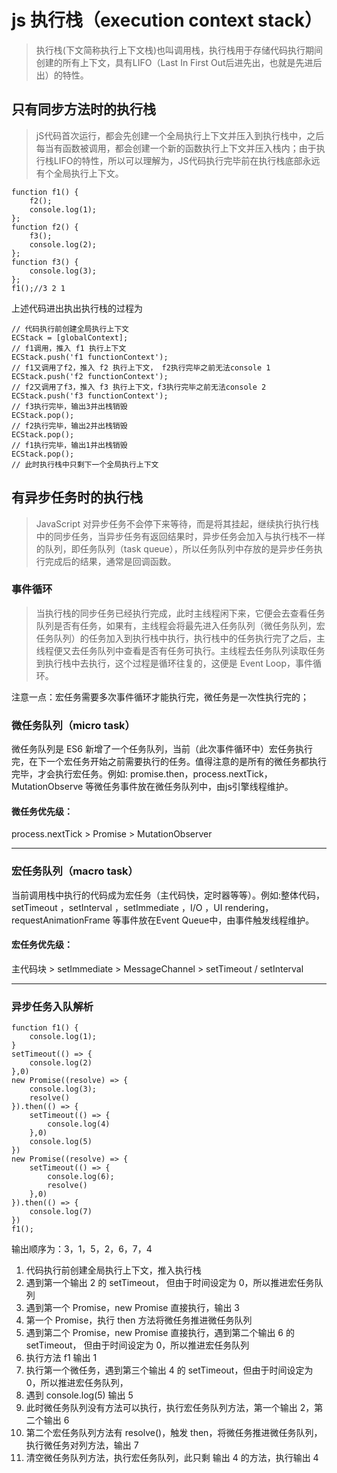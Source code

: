# js 执行栈（execution context stack）
> 执行栈(下文简称执行上下文栈)也叫调用栈，执行栈用于存储代码执行期间创建的所有上下文，具有LIFO（Last In First Out后进先出，也就是先进后出）的特性。

## 只有同步方法时的执行栈
> jS代码首次运行，都会先创建一个全局执行上下文并压入到执行栈中，之后每当有函数被调用，都会创建一个新的函数执行上下文并压入栈内；由于执行栈LIFO的特性，所以可以理解为，JS代码执行完毕前在执行栈底部永远有个全局执行上下文。

```
function f1() {
    f2();
    console.log(1);
};
function f2() {
    f3();
    console.log(2);
};
function f3() {
    console.log(3);
};
f1();//3 2 1
```

上述代码进出执出执行栈的过程为

```
// 代码执行前创建全局执行上下文
ECStack = [globalContext];
// f1调用，推入 f1 执行上下文
ECStack.push('f1 functionContext');
// f1又调用了f2，推入 f2 执行上下文， f2执行完毕之前无法console 1
ECStack.push('f2 functionContext');
// f2又调用了f3，推入 f3 执行上下文，f3执行完毕之前无法console 2
ECStack.push('f3 functionContext');
// f3执行完毕，输出3并出栈销毁
ECStack.pop();
// f2执行完毕，输出2并出栈销毁
ECStack.pop();
// f1执行完毕，输出1并出栈销毁
ECStack.pop();
// 此时执行栈中只剩下一个全局执行上下文
```

## 有异步任务时的执行栈
> JavaScript 对异步任务不会停下来等待，而是将其挂起，继续执行执行栈中的同步任务，当异步任务有返回结果时，异步任务会加入与执行栈不一样的队列，即任务队列（task queue），所以任务队列中存放的是异步任务执行完成后的结果，通常是回调函数。

### 事件循环
> 当执行栈的同步任务已经执行完成，此时主线程闲下来，它便会去查看任务队列是否有任务，如果有，主线程会将最先进入任务队列（微任务队列，宏任务队列）的任务加入到执行栈中执行，执行栈中的任务执行完了之后，主线程便又去任务队列中查看是否有任务可执行。主线程去任务队列读取任务到执行栈中去执行，这个过程是循环往复的，这便是 Event Loop，事件循环。

注意一点：宏任务需要多次事件循环才能执行完，微任务是一次性执行完的；

### 微任务队列（micro task）
微任务队列是 ES6 新增了一个任务队列，当前（此次事件循环中）宏任务执行完，在下一个宏任务开始之前需要执行的任务。值得注意的是所有的微任务都执行完毕，才会执行宏任务。例如: promise.then，process.nextTick，MutationObserve 等微任务事件放在微任务队列中，由js引擎线程维护。


#### 微任务优先级：
process.nextTick > Promise > MutationObserver

------

### 宏任务队列（macro task）
当前调用栈中执行的代码成为宏任务（主代码快，定时器等等）。例如:整体代码，setTimeout ，setInterval ，setImmediate ，I/O ，UI rendering，requestAnimationFrame 等事件放在Event Queue中，由事件触发线程维护。

#### 宏任务优先级：
主代码块 > setImmediate > MessageChannel > setTimeout / setInterval

------

### 异步任务入队解析

```
function f1() {
    console.log(1);
}
setTimeout(() => {
    console.log(2)
},0)
new Promise((resolve) => {
    console.log(3);
    resolve()
}).then(() => {
    setTimeout(() => {
        console.log(4)
    },0)
    console.log(5)
})
new Promise((resolve) => {
    setTimeout(() => {
        console.log(6);
        resolve()
    },0)
}).then(() => {
    console.log(7)
})
f1();
```

输出顺序为：3，1，5，2，6，7，4

1. 代码执行前创建全局执行上下文，推入执行栈
2. 遇到第一个输出 2 的 setTimeout， 但由于时间设定为 0，所以推进宏任务队列
3. 遇到第一个 Promise，new Promise 直接执行，输出 3
4. 第一个 Promise，执行 then 方法将微任务推进微任务队列
5. 遇到第二个 Promise，new Promise 直接执行，遇到第二个输出 6 的 setTimeout， 但由于时间设定为 0，所以推进宏任务队列
6. 执行方法 f1 输出 1
7. 执行第一个微任务，遇到第三个输出 4 的 setTimeout，但由于时间设定为 0，所以推进宏任务队列，
8. 遇到 console.log(5) 输出 5
9. 此时微任务队列没有方法可以执行，执行宏任务队列方法，第一个输出 2，第二个输出 6
10. 第二个宏任务队列方法有 resolve()，触发 then，将微任务推进微任务队列，执行微任务对列方法，输出 7
11. 清空微任务队列方法，执行宏任务队列，此只剩 输出 4 的方法，执行输出 4